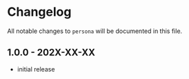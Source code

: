 # Changelog

All notable changes to `persona` will be documented in this file.

## 1.0.0 - 202X-XX-XX

- initial release
